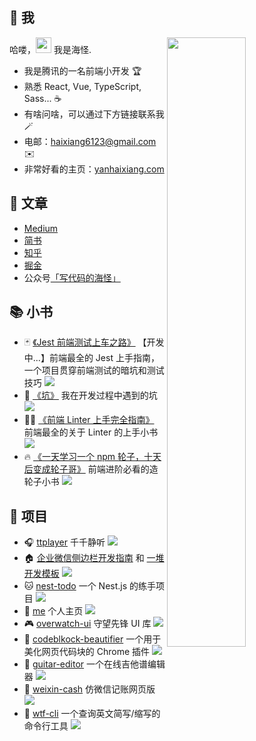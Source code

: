 ## 🤩 我

<img style="width: 50%" align="right" src="https://github-readme-stats.vercel.app/api?username=haixiangyan&show_icons=true&hide_border=true&theme=vue-dark" />

哈喽，<img src="https://media.giphy.com/media/hvRJCLFzcasrR4ia7z/giphy.gif" width="25px"> 我是海怪.

- 我是腾讯的一名前端小开发 🏆
- 熟悉 React, Vue, TypeScript, Sass... ☕️
- 有啥问啥，可以通过下方链接联系我 🪄
- 电邮：haixiang6123@gmail.com ✉️
- 非常好看的主页：[yanhaixiang.com](https://yanhaixiang.com)

## 📖 文章

* [Medium](https://medium.com/@haixiang6123)
* [简书](https://www.jianshu.com/u/0340be4082b5)
* [知乎](https://www.zhihu.com/people/haixiangyan)
* [掘金](https://juejin.cn/user/272334614432887)
* 公众号[「写代码的海怪」](./扫码_搜索联合传播样式-标准色版.png)

## 📚 小书

* 🃏 [《Jest 前端测试上车之路》](https://github.com/haixiangyan/jest-starter) 【开发中...】前端最全的 Jest 上手指南，一个项目贯穿前端测试的暗坑和测试技巧 ![](https://img.shields.io/github/stars/haixiangyan/jest-starter?style=social)
* 🐛 [《坑》](https://github.com/haixiangyan/keng) 我在开发过程中遇到的坑 ![](https://img.shields.io/github/stars/haixiangyan/keng?style=social)
* 👮‍♀️ [《前端 Linter 上手完全指南》](https://github.yanhaixiang.com/linter-guide/) 前端最全的关于 Linter 的上手小书 ![](https://img.shields.io/github/stars/haixiangyan/linter-guide?style=social)
* 🔥 [《一天学习一个 npm 轮子，十天后变成轮子哥》](https://github.com/haixiangyan/one-day-one-npm-lib) 前端进阶必看的造轮子小书 ![](https://img.shields.io/github/stars/Haixiang6123/one-day-one-npm-lib?style=social)

## 💼 项目

* 🎧 [ttplayer](https://github.com/haixiangyan/ttplayer) 千千静听 ![](https://img.shields.io/github/stars/haixiangyan/ttplayer?style=social)
* 🏠 [企业微信侧边栏开发指南](https://wecom-sidebar.github.io/) 和 [一堆开发模板](https://github.com/wecom-sidebar) ![](https://img.shields.io/github/stars/wecom-sidebar?style=social)
* 🐱 [nest-todo](https://github.com/haixiangyan/nest-todo) 一个 Nest.js 的练手项目 ![](https://img.shields.io/github/stars/haixiangyan/nest-todo?style=social)
* 👦 [me](https://yanhaixiang.com/) 个人主页 ![](https://img.shields.io/github/stars/haixiangyan/me?style=social)
* 🎮 [overwatch-ui](https://github.com/haixiangyan/overwatch-ui) 守望先锋 UI 库 ![](https://img.shields.io/github/stars/haixiangyan/overwatch-ui?style=social)
* 💅 [codeblkock-beautifier](https://github.com/haixiangyan/codeblock-beautifier) 一个用于美化网页代码块的 Chrome 插件 ![](https://img.shields.io/github/stars/haixiangyan/codeblock-beautifier?style=social)
* 🎸 [guitar-editor](https://github.com/haixiangyan/guitar-editor) 一个在线吉他谱编辑器 ![](https://img.shields.io/github/stars/haixiangyan/guitar-editor?style=social)
* 🧾 [weixin-cash](https://github.com/haixiangyan/weixin-cash) 仿微信记账网页版 ![](https://img.shields.io/github/stars/haixiangyan/weixin-cash?style=social)
* 🖕 [wtf-cli](https://github.com/haixiangyan/wtf-cli) 一个查询英文简写/缩写的命令行工具 ![](https://img.shields.io/github/stars/haixiangyan/wtf-cli?style=social)
